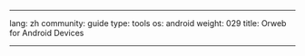 

---

lang: zh
community: guide
type: tools
os: android
weight: 029
title: Orweb for Android Devices

---

<stub>

